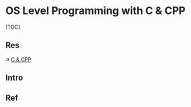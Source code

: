 # OS Level Programming with C & CPP

[TOC]



## Res
↗ [C & CPP](../../../👩‍💻%20Languages%20Programming/Compiled%20Languages/👔%20C-Based%20Languages/🥏%20C%20&%20CPP/C%20&%20CPP.md)



## Intro


## Ref

